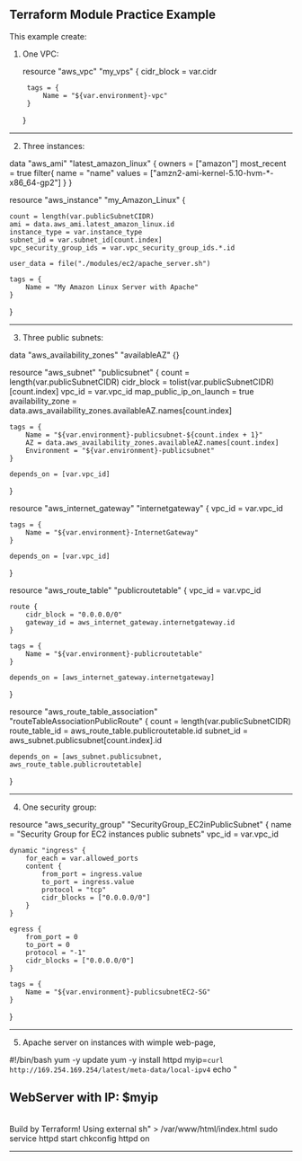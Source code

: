 ## Terraform Module Practice Example

This example create:

1) One VPC:

    resource "aws_vpc" "my_vps" {
        cidr_block = var.cidr
        
        tags = {
            Name = "${var.environment}-vpc"
        }
    }
-----------------------------------------------------------------------------------------------------------------------------------

2) Three instances:

data "aws_ami" "latest_amazon_linux" {
    owners = ["amazon"]
    most_recent = true
    filter{
        name = "name"
        values = ["amzn2-ami-kernel-5.10-hvm-*-x86_64-gp2"]
    }
}

resource "aws_instance" "my_Amazon_Linux" {

    count = length(var.publicSubnetCIDR)
    ami = data.aws_ami.latest_amazon_linux.id
    instance_type = var.instance_type
    subnet_id = var.subnet_id[count.index]
    vpc_security_group_ids = var.vpc_security_group_ids.*.id

    user_data = file("./modules/ec2/apache_server.sh")

    tags = {
        Name = "My Amazon Linux Server with Apache"
    }
}

-----------------------------------------------------------------------------------------------------------------------------------

3) Three public subnets: 

data "aws_availability_zones" "availableAZ" {}

resource "aws_subnet" "publicsubnet" {
    count = length(var.publicSubnetCIDR)
    cidr_block = tolist(var.publicSubnetCIDR)[count.index]
    vpc_id = var.vpc_id
    map_public_ip_on_launch = true
    availability_zone = data.aws_availability_zones.availableAZ.names[count.index]

    tags = {
        Name = "${var.environment}-publicsubnet-${count.index + 1}"
        AZ = data.aws_availability_zones.availableAZ.names[count.index]
        Environment = "${var.environment}-publicsubnet"
    }

    depends_on = [var.vpc_id]
}

resource "aws_internet_gateway" "internetgateway" {
    vpc_id = var.vpc_id

    tags = {
        Name = "${var.environment}-InternetGateway"
    }

    depends_on = [var.vpc_id]
}

resource "aws_route_table" "publicroutetable" {
    vpc_id = var.vpc_id

    route {
        cidr_block = "0.0.0.0/0"
        gateway_id = aws_internet_gateway.internetgateway.id
    }

    tags = {
        Name = "${var.environment}-publicroutetable"
    }

    depends_on = [aws_internet_gateway.internetgateway]
}

resource "aws_route_table_association" "routeTableAssociationPublicRoute" {
    count = length(var.publicSubnetCIDR)
    route_table_id = aws_route_table.publicroutetable.id
    subnet_id = aws_subnet.publicsubnet[count.index].id

    depends_on = [aws_subnet.publicsubnet, aws_route_table.publicroutetable]
}

-----------------------------------------------------------------------------------------------------------------------------------

4) One security group:

resource "aws_security_group" "SecurityGroup_EC2inPublicSubnet" {
    name = "Security Group for EC2 instances public subnets"
    vpc_id = var.vpc_id

    dynamic "ingress" {
        for_each = var.allowed_ports
        content {
            from_port = ingress.value
            to_port = ingress.value
            protocol = "tcp"
            cidr_blocks = ["0.0.0.0/0"]
        }
    }

    egress {
        from_port = 0
        to_port = 0
        protocol = "-1"
        cidr_blocks = ["0.0.0.0/0"]
    }

    tags = {
        Name = "${var.environment}-publicsubnetEC2-SG"
    }    
}

-----------------------------------------------------------------------------------------------------------------------------------

5) Apache server on instances with wimple web-page,

#!/bin/bash
yum -y update
yum -y install httpd
myip=`curl http://169.254.169.254/latest/meta-data/local-ipv4`
echo "<h2>WebServer with IP: $myip</h2><br>Build by Terraform! Using external sh"  >  /var/www/html/index.html
sudo service httpd start
chkconfig httpd on

-----------------------------------------------------------------------------------------------------------------------------------